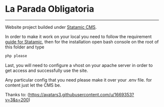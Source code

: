 # La Parada Obligatoria
------

Website project builded under [Statamic CMS](https://statamic.com/).

In order to make it work on your local you need to follow the requirement [guide for Statamic](https://docs.statamic.com/guides/getting-started#requirements), then for the installation open bash console on the root of this folder and type
```bash
php please
```

Last, you will need to configure a vhost on your apache server in order to get access and successfully use the site.

Any particular config that you need please make it over your .env file. for content just let the CMS be.

Thanks to:
(https://avatars3.githubusercontent.com/u/1669353?v=3&s=200)

